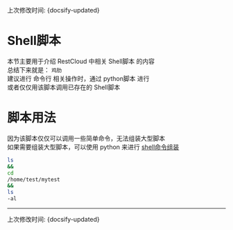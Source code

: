 上次修改时间: {docsify-updated}

# Shell脚本

本节主要用于介绍 RestCloud 中相关 Shell脚本 的内容  
总结下来就是： `鸡肋`  
建议进行 命令行 相关操作时，通过 python脚本 进行  
或者仅仅用该脚本调用已存在的 Shell脚本  

# 脚本用法

因为该脚本仅仅可以调用一些简单命令，无法组装大型脚本  
如果需要组装大型脚本，可以使用 python 来进行 [shell命令组装](/scripts/python#shell命令组装)  

```bash
ls
&&
cd 
/home/test/mytest
&&
ls 
-al
```

-------------------------

上次修改时间: {docsify-updated}
